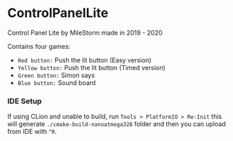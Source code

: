 # ControlPanelLite

Control Panel Lite by MileStorm
made in 2019 - 2020

Contains four games:
 - `Red button:` Push the lit button (Easy version)
 - `Yellow button:` Push the lit button (Timed version)
 - `Green button:` Simon says
 - `Blue button:` Sound board
 
 
 
 ### IDE Setup
If using CLion and unable to build, run `Tools > PlatformIO > Re-Init` this will generate `./cmake-build-nanoatmega328` folder and then you can upload from IDE with `^R`. 
